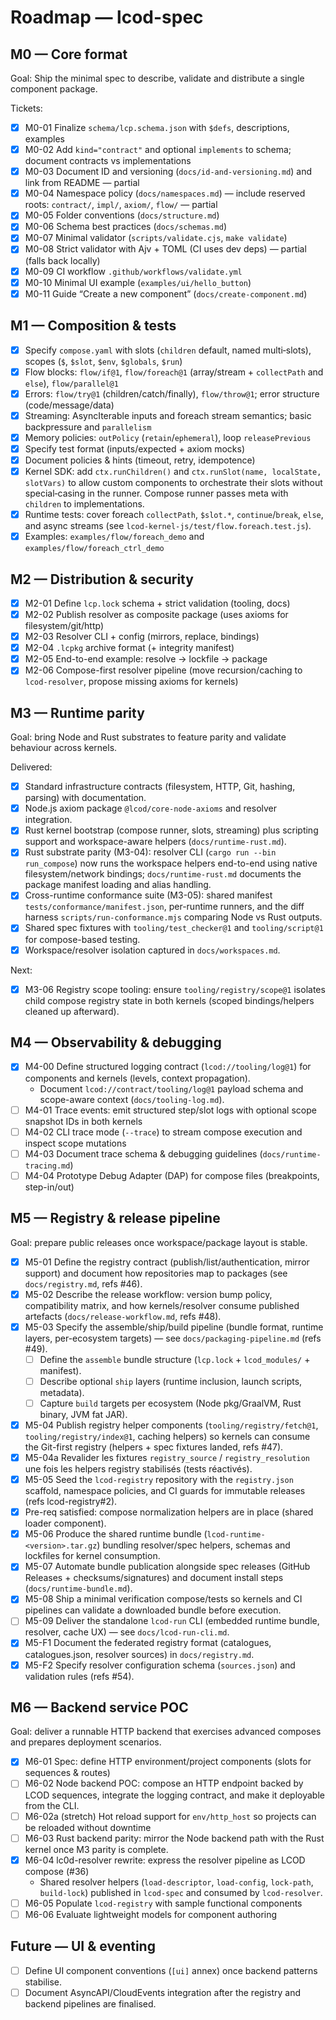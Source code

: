 # Roadmap — lcod-spec

## M0 — Core format

Goal: Ship the minimal spec to describe, validate and distribute a single component package.

Tickets:
- [x] M0-01 Finalize `schema/lcp.schema.json` with `$defs`, descriptions, examples
- [x] M0-02 Add `kind="contract"` and optional `implements` to schema; document contracts vs implementations
- [x] M0-03 Document ID and versioning (`docs/id-and-versioning.md`) and link from README — partial
- [x] M0-04 Namespace policy (`docs/namespaces.md`) — include reserved roots: `contract/`, `impl/`, `axiom/`, `flow/` — partial
- [x] M0-05 Folder conventions (`docs/structure.md`)
- [x] M0-06 Schema best practices (`docs/schemas.md`)
- [x] M0-07 Minimal validator (`scripts/validate.cjs`, `make validate`)
- [x] M0-08 Strict validator with Ajv + TOML (CI uses dev deps) — partial (falls back locally)
- [x] M0-09 CI workflow `.github/workflows/validate.yml`
- [x] M0-10 Minimal UI example (`examples/ui/hello_button`)
- [x] M0-11 Guide “Create a new component” (`docs/create-component.md`)

## M1 — Composition & tests
- [x] Specify `compose.yaml` with slots (`children` default, named multi‑slots), scopes (`$`, `$slot`, `$env`, `$globals`, `$run`)
- [x] Flow blocks: `flow/if@1`, `flow/foreach@1` (array/stream + `collectPath` and `else`), `flow/parallel@1`
- [x] Errors: `flow/try@1` (children/catch/finally), `flow/throw@1`; error structure (code/message/data)
- [x] Streaming: AsyncIterable inputs and foreach stream semantics; basic backpressure and `parallelism`
- [x] Memory policies: `outPolicy` (`retain`/`ephemeral`), loop `releasePrevious`
- [x] Specify test format (inputs/expected + axiom mocks)
- [x] Document policies & hints (timeout, retry, idempotence)
 - [x] Kernel SDK: add `ctx.runChildren()` and `ctx.runSlot(name, localState, slotVars)` to allow custom components to orchestrate their slots without special‑casing in the runner. Compose runner passes meta with `children` to implementations.
 - [x] Runtime tests: cover foreach `collectPath`, `$slot.*`, `continue`/`break`, `else`, and async streams (see `lcod-kernel-js/test/flow.foreach.test.js`).
 - [x] Examples: `examples/flow/foreach_demo` and `examples/flow/foreach_ctrl_demo`

## M2 — Distribution & security
- [x] M2-01 Define `lcp.lock` schema + strict validation (tooling, docs)
- [x] M2-02 Publish resolver as composite package (uses axioms for filesystem/git/http)
- [x] M2-03 Resolver CLI + config (mirrors, replace, bindings)
- [x] M2-04 `.lcpkg` archive format (+ integrity manifest)
- [x] M2-05 End-to-end example: resolve → lockfile → package
- [x] M2-06 Compose-first resolver pipeline (move recursion/caching to `lcod-resolver`, propose missing axioms for kernels)

## M3 — Runtime parity

Goal: bring Node and Rust substrates to feature parity and validate behaviour across kernels.

Delivered:
- [x] Standard infrastructure contracts (filesystem, HTTP, Git, hashing, parsing) with documentation.
- [x] Node.js axiom package `@lcod/core-node-axioms` and resolver integration.
- [x] Rust kernel bootstrap (compose runner, slots, streaming) plus scripting support and workspace-aware helpers (`docs/runtime-rust.md`).
- [x] Rust substrate parity (M3-04): resolver CLI (`cargo run --bin run_compose`) now runs the workspace helpers end-to-end using native filesystem/network bindings; `docs/runtime-rust.md` documents the package manifest loading and alias handling.
- [x] Cross-runtime conformance suite (M3-05): shared manifest `tests/conformance/manifest.json`, per-runtime runners, and the diff harness `scripts/run-conformance.mjs` comparing Node vs Rust outputs.
- [x] Shared spec fixtures with `tooling/test_checker@1` and `tooling/script@1` for compose-based testing.
- [x] Workspace/resolver isolation captured in `docs/workspaces.md`.

Next:
- [x] M3-06 Registry scope tooling: ensure `tooling/registry/scope@1` isolates child compose registry state in both kernels (scoped bindings/helpers cleaned up afterward).

## M4 — Observability & debugging
- [x] M4-00 Define structured logging contract (`lcod://tooling/log@1`) for components and kernels (levels, context propagation).
  - Document `lcod://contract/tooling/log@1` payload schema and scope-aware context (`docs/tooling-log.md`).
- [ ] M4-01 Trace events: emit structured step/slot logs with optional scope snapshot IDs in both kernels
- [ ] M4-02 CLI trace mode (`--trace`) to stream compose execution and inspect scope mutations
- [ ] M4-03 Document trace schema & debugging guidelines (`docs/runtime-tracing.md`)
- [ ] M4-04 Prototype Debug Adapter (DAP) for compose files (breakpoints, step-in/out)

## M5 — Registry & release pipeline

Goal: prepare public releases once workspace/package layout is stable.

- [x] M5-01 Define the registry contract (publish/list/authentication, mirror support) and document how repositories map to packages (see `docs/registry.md`, refs #46).
- [x] M5-02 Describe the release workflow: version bump policy, compatibility matrix, and how kernels/resolver consume published artefacts (`docs/release-workflow.md`, refs #48).
- [x] M5-03 Specify the assemble/ship/build pipeline (bundle format, runtime layers, per-ecosystem targets) — see `docs/packaging-pipeline.md` (refs #49).
  - [ ] Define the `assemble` bundle structure (`lcp.lock` + `lcod_modules/` + manifest).
  - [ ] Describe optional `ship` layers (runtime inclusion, launch scripts, metadata).
  - [ ] Capture `build` targets per ecosystem (Node pkg/GraalVM, Rust binary, JVM fat JAR).
- [x] M5-04 Publish registry helper components (`tooling/registry/fetch@1`, `tooling/registry/index@1`, caching helpers) so kernels can consume the Git-first registry (helpers + spec fixtures landed, refs #47).
- [x] M5-04a Revalider les fixtures `registry_source` / `registry_resolution` une fois les helpers registry stabilisés (tests réactivés).
- [x] M5-05 Seed the `lcod-registry` repository with the `registry.json` scaffold, namespace policies, and CI guards for immutable releases (refs lcod-registry#2).
- [x] Pre-req satisfied: compose normalization helpers are in place (shared loader component).
- [x] M5-06 Produce the shared runtime bundle (`lcod-runtime-<version>.tar.gz`) bundling resolver/spec helpers, schemas and lockfiles for kernel consumption.
- [x] M5-07 Automate bundle publication alongside spec releases (GitHub Releases + checksums/signatures) and document install steps (`docs/runtime-bundle.md`).
- [x] M5-08 Ship a minimal verification compose/tests so kernels and CI pipelines can validate a downloaded bundle before execution.
- [ ] M5-09 Deliver the standalone `lcod-run` CLI (embedded runtime bundle, resolver, cache UX) — see `docs/lcod-run-cli.md`.
- [x] M5-F1 Document the federated registry format (catalogues, catalogues.json, resolver sources) in `docs/registry.md`.
- [x] M5-F2 Specify resolver configuration schema (`sources.json`) and validation rules (refs #54).

## M6 — Backend service POC

Goal: deliver a runnable HTTP backend that exercises advanced composes and prepares deployment scenarios.

- [x] M6-01 Spec: define HTTP environment/project components (slots for sequences & routes)
- [ ] M6-02 Node backend POC: compose an HTTP endpoint backed by LCOD sequences, integrate the logging contract, and make it deployable from the CLI.
- [ ] M6-02a (stretch) Hot reload support for `env/http_host` so projects can be reloaded without downtime
- [ ] M6-03 Rust backend parity: mirror the Node backend path with the Rust kernel once M3 parity is complete.
- [x] M6-04 lc0d-resolver rewrite: express the resolver pipeline as LCOD compose (#36)
  - Shared resolver helpers (`load-descriptor`, `load-config`, `lock-path`, `build-lock`) published in `lcod-spec` and consumed by `lcod-resolver`.
- [ ] M6-05 Populate `lcod-registry` with sample functional components
- [ ] M6-06 Evaluate lightweight models for component authoring

## Future — UI & eventing

- [ ] Define UI component conventions (`[ui]` annex) once backend patterns stabilise.
- [ ] Document AsyncAPI/CloudEvents integration after the registry and backend pipelines are finalised.
